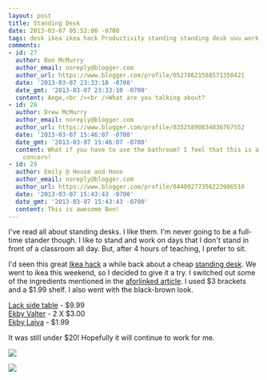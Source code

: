```yaml
---
layout: post
title: Standing Desk
date: 2013-03-07 05:52:00 -0700
tags: desk ikea ikea hack Productivity standing standing desk uvu work
comments:
- id: 27
  author: Ben McMurry
  author_email: noreply@blogger.com
  author_url: https://www.blogger.com/profile/05278621588571350421
  date: '2013-03-07 23:33:10 -0700'
  date_gmt: '2013-03-07 23:33:10 -0700'
  content: Ange,<br /><br />What are you talking about?
- id: 28
  author: Drew McMurry
  author_email: noreply@blogger.com
  author_url: https://www.blogger.com/profile/03525890834836767552
  date: '2013-03-07 15:46:07 -0700'
  date_gmt: '2013-03-07 15:46:07 -0700'
  content: What if you have to use the bathroom? I feel that this is a reasonable
    concern!
- id: 29
  author: Emily @ House and Hone
  author_email: noreply@blogger.com
  author_url: https://www.blogger.com/profile/04409277356223986510
  date: '2013-03-07 15:43:43 -0700'
  date_gmt: '2013-03-07 15:43:43 -0700'
  content: This is awesome Ben!
---
```

I've read all about standing desks. I like them. I'm never going to be a full-time stander though. I like to stand and work on days that I don't stand in front of a classroom all day. But, after 4 hours of teaching, I prefer to sit.

I'd seen this great [Ikea hack](http://www.ikeahackers.net/) a while back about a cheap [standing desk](http://iamnotaprogrammer.com/Ikea-Standing-desk-for-22-dollars.html). We went to ikea this weekend, so I decided to give it a try. I switched out some of the ingredients mentioned in the [aforlinked article](http://iamnotaprogrammer.com/Ikea-Standing-desk-for-22-dollars.html). I used $3 brackets and a $1.99 shelf. I also went with the black-brown look.

[Lack side table](http://www.ikea.com/us/en/catalog/products/20011413/#/20011408) - $9.99  
[Ekby Valter](http://www.ikea.com/us/en/catalog/products/80167473/#/00167472) - 2 X $3.00  
[Ekby Laiva](http://www.ikea.com/us/en/catalog/products/30178704/) - $1.99

It was still under $20! Hopefully it will continue to work for me.

![](http://benmcmurry.com/wp-content/uploads/2013/03/IMG_1032-1024x842.jpg)

![](http://benmcmurry.com/wp-content/uploads/2013/03/IMG_1035-1024x919.jpg)